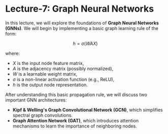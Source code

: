 # Lecture-7: Graph Neural Networks

In this lecture, we will explore the foundations of **Graph Neural Networks (GNNs)**. We will begin by implementing a basic graph learning rule of the form:

$$
h = \sigma(WAX)
$$

where:
- $X$ is the input node feature matrix,
- $A$ is the adjacency matrix (possibly normalized),
- $W$ is a learnable weight matrix,
- $\sigma$ is a non-linear activation function (e.g., ReLU),
- $h$ is the output node representation.

After understanding this basic propagation rule, we will discuss two important GNN architectures:

- **Kipf & Welling's Graph Convolutional Network (GCN)**, which simplifies spectral graph convolutions.
- **Graph Attention Network (GAT)**, which introduces attention mechanisms to learn the importance of neighboring nodes.